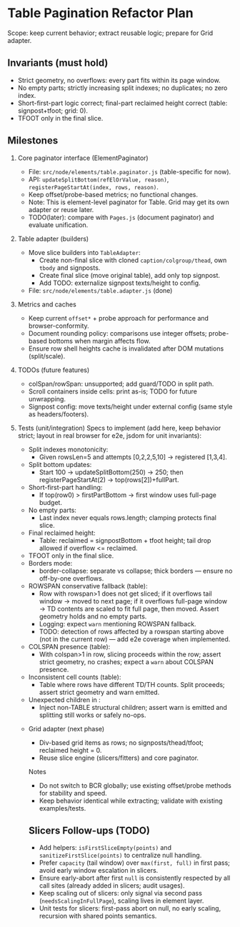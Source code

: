 # Table Pagination Refactor Plan

Scope: keep current behavior; extract reusable logic; prepare for Grid adapter.

## Invariants (must hold)
- Strict geometry, no overflows: every part fits within its page window.
- No empty parts; strictly increasing split indexes; no duplicates; no zero index.
- Short-first-part logic correct; final-part reclaimed height correct (table: signpost+tfoot; grid: 0).
- TFOOT only in the final slice.

## Milestones
1) Core paginator interface (ElementPaginator)
   - File: `src/node/elements/table.paginator.js` (table-specific for now).
   - API: `updateSplitBottom(refElOrValue, reason)`, `registerPageStartAt(index, rows, reason)`.
   - Keep offset/probe-based metrics; no functional changes.
   - Note: This is element-level paginator for Table. Grid may get its own adapter or reuse later.
   - TODO(later): compare with `Pages.js` (document paginator) and evaluate unification.

2) Table adapter (builders)
   - Move slice builders into `TableAdapter`:
     - Create non-final slice with cloned `caption/colgroup/thead`, own `tbody` and signposts.
     - Create final slice (move original table), add only top signpost.
     - Add TODO: externalize signpost texts/height to config.
   - File: `src/node/elements/table.adapter.js` (done)

3) Metrics and caches
   - Keep current `offset*` + probe approach for performance and browser-conformity.
   - Document rounding policy: comparisons use integer offsets; probe-based bottoms when margin affects flow.
   - Ensure row shell heights cache is invalidated after DOM mutations (split/scale).

4) TODOs (future features)
   - colSpan/rowSpan: unsupported; add guard/TODO in split path.
   - Scroll containers inside cells: print as-is; TODO for future unwrapping.
   - Signpost config: move texts/height under external config (same style as headers/footers).

5) Tests (unit/integration)
   Specs to implement (add here, keep behavior strict; layout in real browser for e2e, jsdom for unit invariants):
   - Split indexes monotonicity:
     - Given rowsLen=5 and attempts [0,2,2,5,10] → registered [1,3,4].
   - Split bottom updates:
     - Start 100 → updateSplitBottom(250) → 250; then registerPageStartAt(2) → top(rows[2])+fullPart.
   - Short-first-part handling:
     - If top(row0) > firstPartBottom → first window uses full-page budget.
   - No empty parts:
     - Last index never equals rows.length; clamping protects final slice.
   - Final reclaimed height:
     - Table: reclaimed = signpostBottom + tfoot height; tail drop allowed if overflow <= reclaimed.
   - TFOOT only in the final slice.
   - Borders mode:
     - border-collapse: separate vs collapse; thick borders — ensure no off-by-one overflows.
   - ROWSPAN conservative fallback (table):
      - Row with rowspan>1 does not get sliced; if it overflows tail window → moved to next page; if it overflows full-page window → TD contents are scaled to fit full page, then moved. Assert geometry holds and no empty parts.
      - Logging: expect `warn` mentioning ROWSPAN fallback.
      - TODO: detection of rows affected by a rowspan starting above (not in the current row) — add e2e coverage when implemented.
   - COLSPAN presence (table):
      - With colspan>1 in row, slicing proceeds within the row; assert strict geometry, no crashes; expect a `warn` about COLSPAN presence.
   - Inconsistent cell counts (table):
      - Table where rows have different TD/TH counts. Split proceeds; assert strict geometry and warn emitted.
   - Unexpected children in <table>:
      - Inject non-TABLE structural children; assert warn is emitted and splitting still works or safely no-ops.

6) Grid adapter (next phase)
   - Div-based grid items as rows; no signposts/thead/tfoot; reclaimed height = 0.
   - Reuse slice engine (slicers/fitters) and core paginator.

Notes
- Do not switch to BCR globally; use existing offset/probe methods for stability and speed.
- Keep behavior identical while extracting; validate with existing examples/tests.

## Slicers Follow-ups (TODO)
- Add helpers: `isFirstSliceEmpty(points)` and `sanitizeFirstSlice(points)` to centralize null handling.
- Prefer `capacity` (tail window) over `max(first, full)` in first pass; avoid early window escalation in slicers.
- Ensure early-abort after first `null` is consistently respected by all call sites (already added in slicers; audit usages).
- Keep scaling out of slicers: only signal via second pass (`needsScalingInFullPage`), scaling lives in element layer.
- Unit tests for slicers: first-pass abort on null, no early scaling, recursion with shared points semantics.
